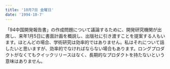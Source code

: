 ```yaml
---
title: '10月7日 金曜日'
date: '1994-10-7'
---
```


「94中国開発報告書」の作成問題について議論するために、開発研究機関が出席し、来年1月5日に書面計画を概説し、出版社に引き渡すことを提案する人もいます。ほとんどの場合、学術研究は効率的ではありません。私はそれについて話したいと思いますが、効率的でなければならない場合もあります。ロングプロダクトがなくてもクイックリリースはなく、長期的なプロダクトを持たないという意味はありません。

